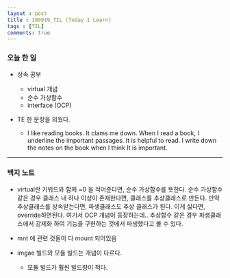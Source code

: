 ```yaml
---
layout : post
title : 190919_TIL (Today I Learn)
tags : [TIL]
comments: true
---
```

### 오늘 한 일
- 상속 공부
  - virtual 개념
  - 순수 가상함수
  - interface (OCP)

- TE 한 문장을 외웠다. 
  - I like reading books. It clams me down. When I read a book, I underline the important passages. It is helpful to read. I write down the notes on the book when I think It is important.

---
### 백지 노트
- virtual란 키워드와 함께 =0 을 적어준다면, 순수 가상함수를 뜻한다. 순수 가상함수 같은 경우 클래스 내 하나 이상이 존재한다면, 클래스를 추상클래스로 만든다. 만약 추상클래스를 상속받는다면, 파생클래스도 추상 클래스가 된다. 이게 싫다면, override하면된다. 여기서 OCP 개념이 등장하는데.. 추상함수 같은 경우 파생클래스에서 강제화 하여 기능을 구현하는 것에서 파생했다고 볼 수 있다.

- mnt 에 관련 것들이 다 mount 되어있음
- imgae 빌드와 모듈 빌드는 개념이 다르다. 
  - 모듈 빌드가 훨씬 빌드량이 적다.

